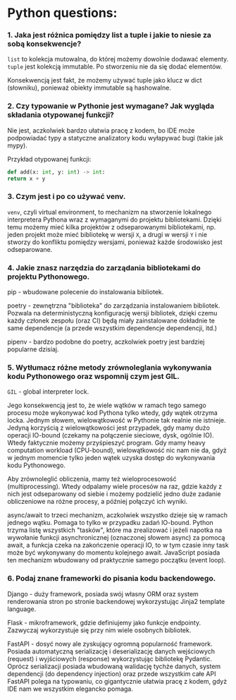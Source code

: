 # Python questions:


### 1. Jaka jest różnica pomiędzy list a tuple i jakie to niesie za sobą konsekwencje?

`list` to kolekcja mutowalna, do której możemy dowolnie dodawać elementy.
`tuple` jest kolekcją immutable. Po stworzeniu nie da się dodać elementów.

Konsekwencją jest fakt, że możemy używać tuple jako klucz w dict (słowniku), ponieważ obiekty immutable są hashowalne.

### 2. Czy typowanie w Pythonie jest wymagane? Jak wygląda składania otypowanej funkcji?

Nie jest, aczkolwiek bardzo ułatwia pracę z kodem, bo IDE może podpowiadać typy a statyczne analizatory kodu wyłapywać
bugi (takie jak mypy).

Przykład otypowanej funkcji:
```python
def add(x: int, y: int) -> int:
return x + y
```

### 3. Czym jest i po co używać venv.

`venv`, czyli virtual environment, to mechanizm na stworzenie lokalnego interpretera Pythona wraz z wymaganymi do projektu
bibliotekami. Dzięki temu możemy mieć kilka projektów z odseparowanymi bibliotekami, np. jeden projekt może mieć
bibliotekę w wersji `X`, a drugi w wersji `Y` i nie stworzy do konfliktu pomiędzy wersjami, ponieważ każde środowisko jest
odseparowane.

### 4. Jakie znasz narzędzia do zarządania bibliotekami do projektu Pythonowego.

pip - wbudowane polecenie do instalowania bibliotek.

poetry - zewnętrzna "biblioteka" do zarządzania instalowaniem bibliotek. Pozwala na deterministyczną konfigurację wersji
bibliotek, dzięki czemu każdy członek zespołu (oraz CI) będą miały zainstalowane dokładnie te same dependencje (a przede
wszystkim dependencje dependencji, itd.)

pipenv - bardzo podobne do poetry, aczkolwiek poetry jest bardziej popularne dzisiaj.

### 5. Wytłumacz różne metody zrównoleglania wykonywania kodu Pythonowego oraz wspomnij czym jest GIL.

`GIL` - global interpreter lock.

Jego konsekwencją jest to, że wiele wątków w ramach tego samego procesu może wykonywać kod Pythona tylko wtedy, gdy
wątek otrzyma locka. Jednym słowem, wielowątkowość w Pythonie tak realnie nie istnieje. Jedyną korzyścią z
wielowątkowości jest przypadek, gdy mamy dużo operacji IO-bound (czekamy na połączenie sieciowe, dysk, ogólnie IO).
Wtedy faktycznie możemy przyśpieszyć program. Gdy mamy heavy computation workload (CPU-bound), wielowątkowość nic nam
nie da, gdyż w jednym momencie tylko jeden wątek uzyska dostęp do wykonywania kodu Pythonowego.

Aby zrównoleglić obliczenia, mamy też wieloprocesowość (multiprocessing). Wtedy odpalamy wiele procesów na raz, gdzie
każdy z nich jest odseparowany od siebie i możemy podzielić jedno duże zadanie obliczeniowe na różne procesy, a później
połączyć ich wyniki.

async/await to trzeci mechanizm, aczkolwiek wszystko dzieje się w ramach jednego wątku. Pomaga to tylko w przypadku
zadań IO-bound. Python trzyma listę wszystkich "tasków", które ma zrealizować i jeżeli napotka na wywołanie funkcji
asynchronicznej (oznaczonej słowem async) za pomocą await, a funkcja czeka na zakończenie operacji IO, to w tym czasie
inny task może być wykonywany do momentu kolejnego await. JavaScript posiada ten mechanizm wbudowany od praktycznie
samego początku (event loop).

### 6. Podaj znane frameworki do pisania kodu backendowego.

Django - duży framework, posiada swój własny ORM oraz system renderowania stron po stronie backendowej wykorzystując
Jinja2 template language.

Flask - mikroframework, gdzie definiujemy jako funkcje endpointy. Zazwyczaj wykorzystuje się przy nim wiele osobnych
bibliotek.

FastAPI - dosyć nowy ale zyskujący ogromną popularność framework. Posiada automatyczną serializację i deserializację
danych wejściowych (request) i wyjściowych (response) wykorzystując bibliotekę Pydantic. Oprócz serializacji posiada
wbudowaną walidację tychże danych, system dependencji (do dependency injection) oraz przede wszystkim całe API FastAPI
polega na typowaniu, co gigantycznie ułatwia pracę z kodem, gdyż IDE nam we wszystkim elegancko pomaga.
